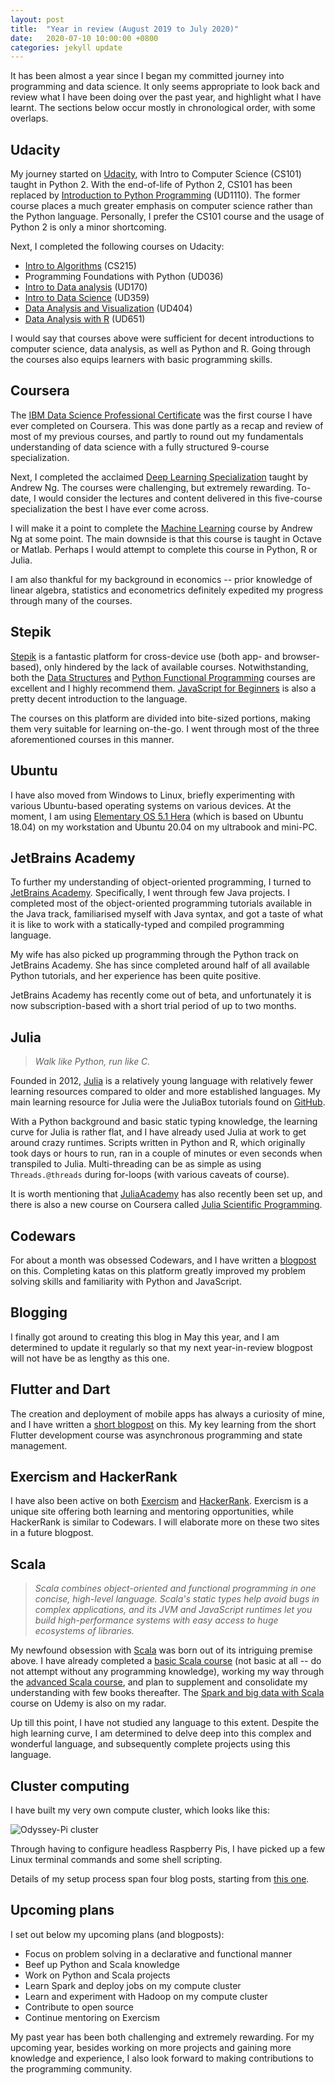 ```yaml
---
layout: post
title:  "Year in review (August 2019 to July 2020)"
date:   2020-07-10 10:00:00 +0800
categories: jekyll update
---
```


It has been almost a year since I began my committed journey into programming and data science. It only seems appropriate to look back and review what I have been doing over the past year, and highlight what I have learnt. The sections below occur mostly in chronological order, with some overlaps.

## Udacity
My journey started on [Udacity](https://www.udacity.com), with Intro to Computer Science (CS101) taught in Python 2. With the end-of-life of Python 2, CS101 has been replaced by [Introduction to Python Programming](https://www.udacity.com/course/introduction-to-python--ud1110) (UD1110). The former course places a much greater emphasis on computer science rather than the Python language. Personally, I prefer the CS101 course and the usage of Python 2 is only a minor shortcoming.

Next, I completed the following courses on Udacity:
- [Intro to Algorithms](https://www.udacity.com/course/intro-to-algorithms--cs215) (CS215)
- Programming Foundations with Python (UD036)
- [Intro to Data analysis](https://www.udacity.com/course/intro-to-data-analysis--ud170) (UD170)
- [Intro to Data Science](https://www.udacity.com/course/intro-to-data-science--ud359) (UD359)
- [Data Analysis and Visualization](https://www.udacity.com/course/data-analysis-and-visualization--ud404) (UD404)
- [Data Analysis with R](https://www.udacity.com/course/data-analysis-with-r--ud651) (UD651)

I would say that courses above were sufficient for decent introductions to computer science, data analysis, as well as Python and R. Going through the courses also equips learners with basic programming skills.

## Coursera
The [IBM Data Science Professional Certificate](https://www.coursera.org/professional-certificates/ibm-data-science) was the first course I have ever completed on Coursera. This was done partly as a recap and review of most of my previous courses, and partly to round out my fundamentals understanding of data science with a fully structured 9-course specialization.

Next, I completed the acclaimed [Deep Learning Specialization](https://www.coursera.org/specializations/deep-learning) taught by Andrew Ng. The courses were challenging, but extremely rewarding. To-date, I would consider the lectures and content delivered in this five-course specialization the best I have ever come across.

I will make it a point to complete the [Machine Learning](https://www.coursera.org/learn/machine-learning) course by Andrew Ng at some point. The main downside is that this course is taught in Octave or Matlab. Perhaps I would attempt to complete this course in Python, R or Julia.

I am also thankful for my background in economics -- prior knowledge of linear algebra, statistics and econometrics definitely expedited my progress through many of the courses.

## Stepik
[Stepik](https://stepik.org/) is a fantastic platform for cross-device use (both app- and browser-based), only hindered by the lack of available courses. Notwithstanding, both the [Data Structures](https://stepik.org/course/579/promo) and [Python Functional Programming](https://stepik.org/course/2057/promo) courses are excellent and I highly recommend them. [JavaScript for Beginners](https://stepik.org/course/3432/promo) is also a pretty decent introduction to the language.

The courses on this platform are divided into bite-sized portions, making them very suitable for learning on-the-go. I went through most of the three aforementioned courses in this manner.

## Ubuntu
I have also moved from Windows to Linux, briefly experimenting with various Ubuntu-based operating systems on various devices. At the moment, I am using [Elementary OS 5.1 Hera](https://elementary.io/) (which is based on Ubuntu 18.04) on my workstation and Ubuntu 20.04 on my ultrabook and mini-PC.

## JetBrains Academy
To further my understanding of object-oriented programming, I turned to [JetBrains Academy](https://www.jetbrains.com/academy/). Specifically, I went through few Java projects. I completed most of the object-oriented programming tutorials available in the Java track, familiarised myself with Java syntax, and got a taste of what it is like to work with a statically-typed and compiled programming language.

My wife has also picked up programming through the Python track on JetBrains Academy. She has since completed around half of all available Python tutorials, and her experience has been quite positive.

JetBrains Academy has recently come out of beta, and unfortunately it is now subscription-based with a short trial period of up to two months.

## Julia
> _Walk like Python, run like C._

Founded in 2012, [Julia](https://julialang.org/) is a relatively young language with relatively fewer learning resources compared to older and more established languages. My main learning resource for Julia were the JuliaBox tutorials found on [GitHub](https://github.com/JuliaComputing/JuliaBoxTutorials).

With a Python background and basic static typing knowledge, the learning curve for Julia is rather flat, and I have already used Julia at work to get around crazy runtimes. Scripts written in Python and R, which originally took days or hours to run, ran in a couple of minutes or even seconds when transpiled to Julia. Multi-threading can be as simple as using `Threads.@threads` during for-loops (with various caveats of course).

It is worth mentioning that [JuliaAcademy](https://juliaacademy.com/) has also recently been set up, and there is also a new course on Coursera called [Julia Scientific Programming](https://www.coursera.org/learn/julia-programming).

## Codewars
For about a month was obsessed Codewars, and I have written a [blogpost](https://zyf0717.github.io/jekyll/update/2020/05/06/learning-from-codewars.html) on this. Completing katas on this platform greatly improved my problem solving skills and familiarity with Python and JavaScript.

## Blogging
I finally got around to creating this blog in May this year, and I am determined to update it regularly so that my next year-in-review blogpost will not have be as lengthy as this one.

## Flutter and Dart
The creation and deployment of mobile apps has always a curiosity of mine, and I have written a [short blogpost](https://zyf0717.github.io/jekyll/update/2020/06/01/fluttering-and-darting.html) on this. My key learning from the short Flutter development course was asynchronous programming and state management.

## Exercism and HackerRank
I have also been active on both [Exercism](https://exercism.io/) and [HackerRank](https://www.hackerrank.com/). Exercism is a unique site offering both learning and mentoring opportunities, while HackerRank is similar to Codewars. I will elaborate more on these two sites in a future blogpost.

## Scala
> _Scala combines object-oriented and functional programming in one concise, high-level language. Scala's static types help avoid bugs in complex applications, and its JVM and JavaScript runtimes let you build high-performance systems with easy access to huge ecosystems of libraries._

My newfound obsession with [Scala](https://www.scala-lang.org/) was born out of its intriguing premise above. I have already completed a [basic Scala course](https://www.udemy.com/course/rock-the-jvm-scala-for-beginners/) (not basic at all -- do not attempt without any programming knowledge), working my way through the [advanced Scala course](https://www.udemy.com/course/advanced-scala/), and plan to supplement and consolidate my understanding with few books thereafter. The [Spark and big data with Scala](https://www.udemy.com/course/spark-essentials/) course on Udemy is also on my radar.

Up till this point, I have not studied any language to this extent. Despite the high learning curve, I am determined to delve deep into this complex and wonderful language, and subsequently complete projects using this language.

## Cluster computing
I have built my very own compute cluster, which looks like this:

![Odyssey-Pi cluster](https://zyf0717.github.io/assets/images/odyssey-pi-cluster.jpg)

Through having to configure headless Raspberry Pis, I have picked up a few Linux terminal commands and some shell scripting.

Details of my setup process span four blog posts, starting from [this one](https://zyf0717.github.io/jekyll/update/2020/06/23/pi-clustering-hardware.html).

## Upcoming plans
I set out below my upcoming plans (and blogposts):
- Focus on problem solving in a declarative and functional manner 
- Beef up Python and Scala knowledge
- Work on Python and Scala projects
- Learn Spark and deploy jobs on my compute cluster
- Learn and experiment with Hadoop on my compute cluster
- Contribute to open source
- Continue mentoring on Exercism

My past year has been both challenging and extremely rewarding. For my upcoming year, besides working on more projects and gaining more knowledge and experience, I also look forward to making contributions to the programming community.
